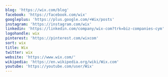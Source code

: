 ```yaml
---
blog: 'https://wix.com/blog'
facebook: 'https://facebook.com/wix'
googleplus: 'https://plus.google.com/+Wix/posts'
instagram: 'https://instagram.com/wix'
linkedin: 'https://linkedin.com/company/wix-com?trk=biz-companies-cym'
logohandle: wix
pinterest: 'https://pinterest.com/wixcom'
sort: wix
title: Wix
twitter: wix
website: 'https://www.wix.com/'
wikipedia: 'https://en.wikipedia.org/wiki/Wix.com'
youtube: 'https://youtube.com/user/Wix'
---
```

